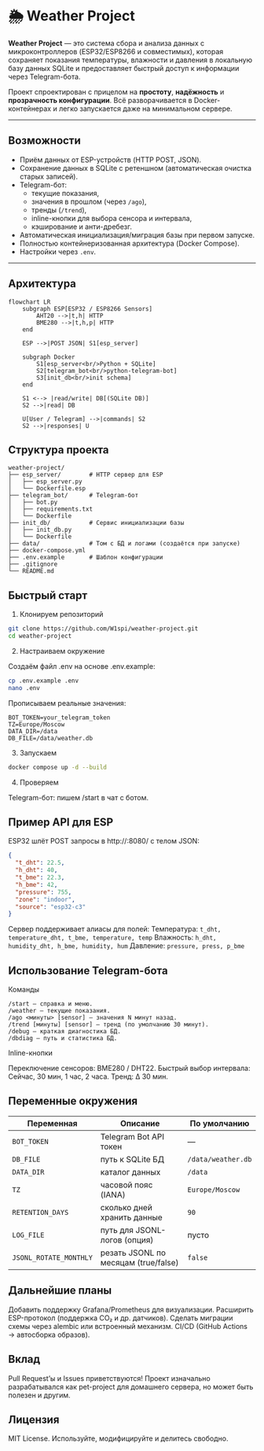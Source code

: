 # 🌦 Weather Project

**Weather Project** — это система сбора и анализа данных с микроконтроллеров (ESP32/ESP8266 и совместимых), которая сохраняет показания температуры, влажности и давления в локальную базу данных SQLite и предоставляет быстрый доступ к информации через Telegram-бота.

Проект спроектирован с прицелом на **простоту**, **надёжность** и **прозрачность конфигурации**. Всё разворачивается в Docker-контейнерах и легко запускается даже на минимальном сервере.

---

## Возможности

- Приём данных от ESP-устройств (HTTP POST, JSON).
- Сохранение данных в SQLite с ретеншном (автоматическая очистка старых записей).
- Telegram-бот:
  - текущие показания,
  - значения в прошлом (через `/ago`),
  - тренды (`/trend`),
  - inline-кнопки для выбора сенсора и интервала,
  - кэширование и анти-дребезг.
- Автоматическая инициализация/миграция базы при первом запуске.
- Полностью контейнеризованная архитектура (Docker Compose).
- Настройки через `.env`.

---

## Архитектура

```mermaid
flowchart LR
    subgraph ESP[ESP32 / ESP8266 Sensors]
        AHT20 -->|t,h| HTTP
        BME280 -->|t,h,p| HTTP
    end

    ESP -->|POST JSON| S1[esp_server]

    subgraph Docker
        S1[esp_server<br/>Python + SQLite]
        S2[telegram_bot<br/>python-telegram-bot]
        S3[init_db<br/>init schema]
    end

    S1 <--> |read/write| DB[(SQLite DB)]
    S2 -->|read| DB

    U[User / Telegram] -->|commands| S2
    S2 -->|responses| U
```

## Структура проекта

```
weather-project/
├── esp_server/        # HTTP сервер для ESP
│   ├── esp_server.py
│   └── Dockerfile.esp
├── telegram_bot/      # Telegram-бот
│   ├── bot.py
│   ├── requirements.txt
│   └── Dockerfile
├── init_db/           # Сервис инициализации базы
│   ├── init_db.py
│   └── Dockerfile
├── data/              # Том с БД и логами (создаётся при запуске)
├── docker-compose.yml
├── .env.example       # Шаблон конфигурации
├── .gitignore
└── README.md
```

## Быстрый старт

1. Клонируем репозиторий

```bash
git clone https://github.com/W1spi/weather-project.git
cd weather-project
```

2. Настраиваем окружение

Создаём файл .env на основе .env.example:

```bash
cp .env.example .env
nano .env
```

Прописываем реальные значения:

```env
BOT_TOKEN=your_telegram_token
TZ=Europe/Moscow
DATA_DIR=/data
DB_FILE=/data/weather.db
```

3. Запускаем

```bash
docker compose up -d --build
```

4. Проверяем

Telegram-бот: пишем /start в чат с ботом.

## Пример API для ESP

ESP32 шлёт POST запросы в http://<server>:8080/ с телом JSON:

```JSON
{
  "t_dht": 22.5,
  "h_dht": 40,
  "t_bme": 22.3,
  "h_bme": 42,
  "pressure": 755,
  "zone": "indoor",
  "source": "esp32-c3"
}
```

Сервер поддерживает алиасы для полей:
Температура: ```t_dht, temperature_dht, t_bme, temperature, temp```
Влажность: ```h_dht, humidity_dht, h_bme, humidity, hum```
Давление: ```pressure, press, p_bme```

## Использование Telegram-бота

Команды

```
/start — справка и меню.
/weather — текущие показания.
/ago <минуты> [sensor] — значения N минут назад.
/trend [минуты] [sensor] — тренд (по умолчанию 30 минут).
/debug — краткая диагностика БД.
/dbdiag — путь и статистика БД.
```

Inline-кнопки

Переключение сенсоров: BME280 / DHT22.
Быстрый выбор интервала: Сейчас, 30 мин, 1 час, 2 часа.
Тренд: Δ 30 мин.

## Переменные окружения

| Переменная             | Описание                             | По умолчанию       |
| ---------------------- | ------------------------------------ | ------------------ |
| `BOT_TOKEN`            | Telegram Bot API токен               | —                  |
| `DB_FILE`              | путь к SQLite БД                     | `/data/weather.db` |
| `DATA_DIR`             | каталог данных                       | `/data`            |
| `TZ`                   | часовой пояс (IANA)                  | `Europe/Moscow`    |
| `RETENTION_DAYS`       | сколько дней хранить данные          | `90`               |
| `LOG_FILE`             | путь для JSONL-логов (опция)         | пусто              |
| `JSONL_ROTATE_MONTHLY` | резать JSONL по месяцам (true/false) | `false`            |

## Дальнейшие планы

Добавить поддержку Grafana/Prometheus для визуализации.
Расширить ESP-протокол (поддержка CO₂ и др. датчиков).
Сделать миграции схемы через alembic или встроенный механизм.
CI/CD (GitHub Actions → автосборка образов).

## Вклад

Pull Request’ы и Issues приветствуются!
Проект изначально разрабатывался как pet-project для домашнего сервера, но может быть полезен и другим.

## Лицензия

MIT License. Используйте, модифицируйте и делитесь свободно.
